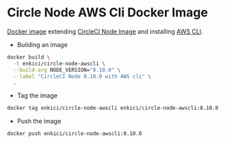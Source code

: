 # Circle Node AWS Cli Docker Image

[Docker image](https://hub.docker.com/r/enkici/circle-node-awscli/) extending [CircleCI Node Image](https://hub.docker.com/r/circleci/node/) and installing [AWS CLI](https://github.com/aws/aws-cli).

- Building an image

```bash
docker build \
  -t enkici/circle-node-awscli \
  --build-arg NODE_VERSION="8.10.0" \
  --label "CircleCI Node 8.10.0 with AWS cli" \
  .
```

- Tag the image

```bash
docker tag enkici/circle-node-awscli enkici/circle-node-awscli:8.10.0
```

- Push the image

```bash
docker push enkici/circle-node-awscli:8.10.0
```
